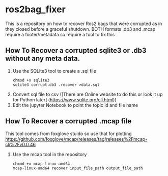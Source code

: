 # ros2bag_fixer
This is a repository on how to recover Ros2 bags that were corrupted as in they closed before a graceful shutdown. BOTH formats .db3 and .mcap require a footer/metadata so require a tool to fix this

## How To Recover a corrupted sqlite3 or .db3 without any meta data. 

1. Use the SQLite3 tool to create a .sql file 
   ```
   chmod +x sqlite3
   sqlite3 corrupt.db3 .recover >data.sql
   ```
2.  Convert sql file to csv ([There are Online website to do this or look it up for Python later] (https://www.sqlite.org/cli.html))
3.  Edit the jupyter Notebook to point the topic id and file name 

## How To Recover a corrupted .mcap file 
This tool comes from foxglove stuido so use that for plotting https://github.com/foxglove/mcap/releases/tag/releases%2Fmcap-cli%2Fv0.0.46
1. Use the mcap tool in the repository
   
   ```
   chmod +x mcap-linux-amd64
   mcap-linux-amd64 recover input_file_path output_file_path
   ```
